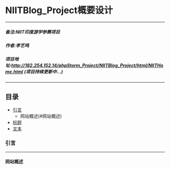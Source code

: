 # NIITBlog_Project概要设计
****
##### 备注:NIIT印度游学参赛项目
##### 作者:李艺鸣
##### 项目地址:http://182.254.152.14/phpStorm_Project/NIITBlog_Project/html/NIITHome.html (项目持续更新中...)
****
## 目录
* [引言](#引言)
    * 网站概述(#网站概述)
* [标题](#标题)
* [文本](#文本)

### 引言
-----------
#### 网站概述


